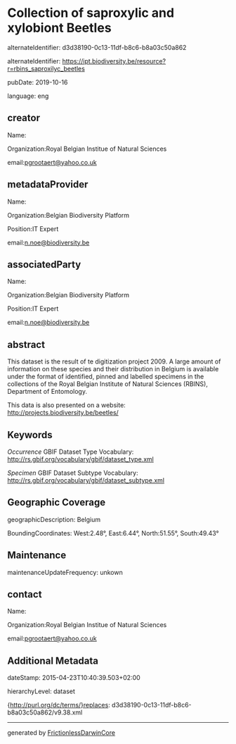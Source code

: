 # Collection of saproxylic and xylobiont Beetles

alternateIdentifier: d3d38190-0c13-11df-b8c6-b8a03c50a862

alternateIdentifier: https://ipt.biodiversity.be/resource?r=rbins_saproxilyc_beetles

pubDate: 
      2019-10-16
  

language: eng

## creator

Name:

Organization:Royal Belgian Institue of Natural Sciences

email:pgrootaert@yahoo.co.uk

## metadataProvider

Name:

Organization:Belgian Biodiversity Platform

Position:IT Expert

email:n.noe@biodiversity.be

## associatedParty

Name:

Organization:Belgian Biodiversity Platform

Position:IT Expert

email:n.noe@biodiversity.be

## abstract

This dataset is the result of te digitization project 2009.
A large amount of information on these species and their distribution in Belgium is available under the format of identified, pinned and labelled specimens in the collections of the Royal Belgian Institute of Natural Sciences (RBINS), Department of Entomology.

This data is also presented on a website: http://projects.biodiversity.be/beetles/

## Keywords

*Occurrence* GBIF Dataset Type Vocabulary: http://rs.gbif.org/vocabulary/gbif/dataset_type.xml

*Specimen* GBIF Dataset Subtype Vocabulary: http://rs.gbif.org/vocabulary/gbif/dataset_subtype.xml

## Geographic Coverage

geographicDescription: Belgium

BoundingCoordinates: West:2.48°, East:6.44°, North:51.55°, South:49.43°

## Maintenance



maintenanceUpdateFrequency: unkown

## contact

Name:

Organization:Royal Belgian Institue of Natural Sciences

email:pgrootaert@yahoo.co.uk

## Additional Metadata

dateStamp: 2015-04-23T10:40:39.503+02:00

hierarchyLevel: dataset

{http://purl.org/dc/terms/}replaces: d3d38190-0c13-11df-b8c6-b8a03c50a862/v9.38.xml

---

generated by [FrictionlessDarwinCore](https://github.com/frictionlessdata/FrictionlessDarwinCore)